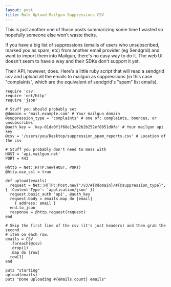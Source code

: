 ```yaml
---
layout: post
title: Bulk Upload Mailgun Suppressions CSV
---
```


This is just another one of those posts summarizing some time I wasted so hopefully someone else won't waste theirs.

If you have a big list of suppressions (emails of users who unsubscribed, marked you as spam, etc) from another email provider (eg Sendgrid) and want to import them into Mailgun, there's no easy way to do it.  The web UI doesn't seem to have a way and their SDKs don't support it yet.

Their API, however, does.  Here's a little ruby script that will read a sendgrid csv and upload all the emails to mailgun as suppressions (in this case "complaints", which are the equivalent of sendgrid's "spam" list emails).
<!--break-->
```
require 'csv'
require 'net/http'
require 'json'

# Stuff you should probably set
@domain = 'mail.example.com' # Your mailgun domain
@suppression_type = 'complaints' # one of: complaints, bounces, or unsubscribes
@auth_key = 'key-01da0f1f68e13e62b2b252ef8051d0fa' # Your mailgun api key
@csv = '/users/you/Desktop/suppression_spam_reports.csv' # Location of the csv

# Stuff you probably don't need to mess with
HOST = 'api.mailgun.net'
PORT = 443

@http = Net::HTTP.new(HOST, PORT)
@http.use_ssl = true

def upload(emails)
  request = Net::HTTP::Post.new("/v3/#{@domain}/#{@suppression_type}", { 'Content-Type': 'application/json' })
  request.basic_auth 'api', @auth_key
  request.body = emails.map do |email|
    { address: email }
  end.to_json
  response = @http.request(request)
end

# Skip the first line of the csv (it's just headers) and then grab the second
# item on each row.
emails = CSV
  .foreach(@csv)
  .drop(1)
  .map do |row|
  row[1]
end

puts "starting"
upload(emails)
puts "Done uploading #{emails.count} emails"
```
